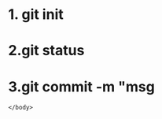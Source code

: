 <html>
    <body>
        <h1>1. git init</h1>
        <h1>2.git status</h1>
        <h1>3.git commit -m "msg</h1>
        
    </body>
</html>
 
